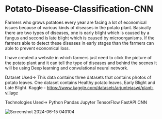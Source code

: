 # Potato-Disease-Classification-CNN
Farmers who grows potatoes every year are facing a lot of economical issues because of various kinds of diseases in the potato plant. Basically there are two types of diseases, one is early blight which is caused by a fungus and second is late blight which is caused by microorganisms. If the farmers able to detect these diseases in early stages than the farmers can able to prevent economical loss.

I have created a website in which farmers just need to click the picture of the potato plant and it can tell the type of diseases and behind the scenes it will be using Deep learning and convulational neural network.

Dataset Used->
This data contains three datasets that contains photos of potato leaves. One dataset contains Healthy potato leaves, Early Blight and Late Blight.
Kaggle - https://www.kaggle.com/datasets/arjuntejaswi/plant-village

Technologies Used->
Python Pandas Jupyter TensorFlow FastAPI CNN 

![Screenshot 2024-06-15 040104](https://github.com/bansal-madhav/Potato-Disease-Classification-CNN/assets/153558335/3e5bfa0c-8eb5-44c3-a9cc-6f548b1c1b4d)



